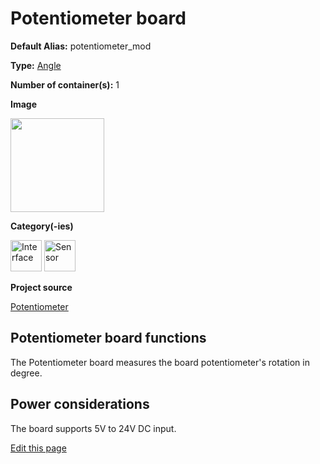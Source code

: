 # Potentiometer board
<div class="cust_sheet" markdown="1">
<p class="cust_sheet-title" markdown="1"><strong>Default Alias:</strong> potentiometer_mod</p>
<p class="cust_sheet-title" markdown="1"><strong>Type:</strong> <a href="/pages/high/containers_list/angle.md">Angle</a></p>
<p class="cust_sheet-title" markdown="1"><strong>Number of container(s):</strong> 1</p>
<p class="cust_sheet-title" markdown="1"><strong>Image</strong></p>
<p class="cust_indent" markdown="1"><img height="150" src="{{img_path}}/potentiometer-container.png"></p>
<p class="cust_sheet-title" markdown="1"><strong>Category(-ies)</strong></p>
<p class="cust_indent" markdown="1">
<img height="50" src="{{img_path}}/sticker-interface.png" title="Interface">
<img height="50" src="{{img_path}}/sticker-sensor.png" title="Sensor">
</p>
<p class="cust_sheet-title" markdown="1"><strong>Project source </strong></p>
<a class="github-button" data-size="large" aria-label="Star Luos-io/Luos on GitHub" href="https://github.com/Luos-io/Examples/tree/master/Projects/Potentiometer" target="_blank">Potentiometer</a>
</div>

## Potentiometer board functions
The Potentiometer board measures the board potentiometer's rotation in degree.

## Power considerations
The board supports 5V to 24V DC input.

<div class="cust_edit_page"><a href="https://{{gh_path}}{{boards_path}}/potentiometer.md">Edit this page</a></div>

